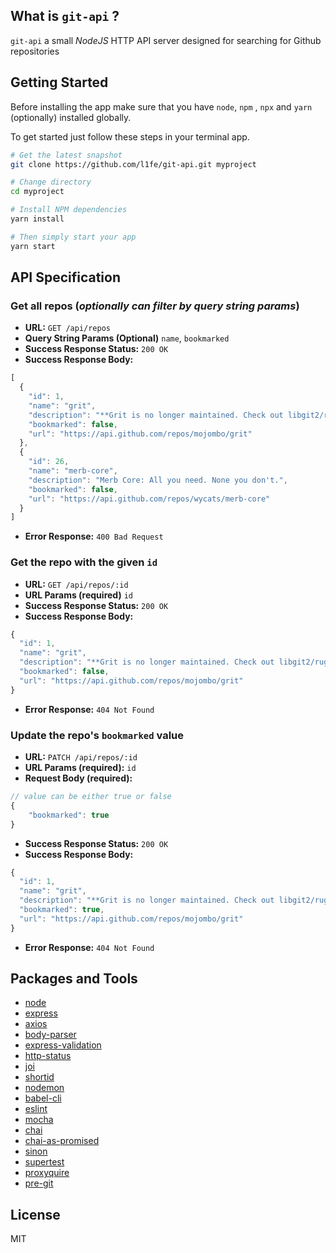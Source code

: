 ## What is `git-api` ?

`git-api` a small *NodeJS* HTTP API server designed for searching for Github repositories

## Getting Started
Before installing the app make sure that you have `node`, `npm` , `npx` and `yarn` (optionally) installed globally.

To get started just follow these steps in your terminal app.

```bash
# Get the latest snapshot
git clone https://github.com/l1fe/git-api.git myproject

# Change directory
cd myproject

# Install NPM dependencies
yarn install

# Then simply start your app
yarn start
```


**API Specification**
----

### Get all repos (*optionally can filter by query string params*)
* **URL:**	`GET /api/repos`
* **Query String Params (Optional)** `name`, `bookmarked`
* **Success Response Status:** `200 OK`
* **Success Response Body:**
```js
[
  {
    "id": 1,
    "name": "grit",
    "description": "**Grit is no longer maintained. Check out libgit2/rugged.** Grit gives you object oriented read/write access to Git repositories via Ruby.",
    "bookmarked": false,
    "url": "https://api.github.com/repos/mojombo/grit"
  },
  {
    "id": 26,
    "name": "merb-core",
    "description": "Merb Core: All you need. None you don't.",
    "bookmarked": false,
    "url": "https://api.github.com/repos/wycats/merb-core"
  }
]
```

* **Error Response:** `400 Bad Request`

### Get the repo with the given `id`
* **URL:**	`GET /api/repos/:id`
* **URL Params (required)** `id`
* **Success Response Status:** `200 OK`
* **Success Response Body:**
```js
{
  "id": 1,
  "name": "grit",
  "description": "**Grit is no longer maintained. Check out libgit2/rugged.** Grit gives you object oriented read/write access to Git repositories via Ruby.",
  "bookmarked": false,
  "url": "https://api.github.com/repos/mojombo/grit"
}
```
* **Error Response:** `404 Not Found`

### Update the repo's `bookmarked` value
* **URL:**	`PATCH /api/repos/:id`
* **URL Params (required):** `id`
* **Request Body (required):**
```js
// value can be either true or false
{
	"bookmarked": true
}
```
* **Success Response Status:** `200 OK`
* **Success Response Body:**
```js
{
  "id": 1,
  "name": "grit",
  "description": "**Grit is no longer maintained. Check out libgit2/rugged.** Grit gives you object oriented read/write access to Git repositories via Ruby.",
  "bookmarked": true,
  "url": "https://api.github.com/repos/mojombo/grit"
}
```
* **Error Response:** `404 Not Found`

## Packages and Tools

- [node](http://nodejs.org/)
- [express](https://npmjs.com/package/express)
- [axios](https://www.npmjs.com/package/axios)
- [body-parser](https://www.npmjs.com/package/body-parser)
- [express-validation](https://www.npmjs.com/package/express-validation)
- [http-status](https://www.npmjs.com/package/http-status)
- [joi](https://www.npmjs.com/package/joi)
- [shortid](https://www.npmjs.com/package/shortid)
- [nodemon](https://www.npmjs.com/package/nodemon)
- [babel-cli](https://www.npmjs.com/package/babel-cli)
- [eslint](https://www.npmjs.com/package/eslint)
- [mocha](https://www.npmjs.com/package/mocha)
- [chai](https://www.npmjs.com/package/chai)
- [chai-as-promised](https://www.npmjs.com/package/chai-as-promised)
- [sinon](https://www.npmjs.com/package/sinon)
- [supertest](https://www.npmjs.com/package/supertest)
- [proxyquire](https://www.npmjs.com/package/proxyquire)
- [pre-git](https://www.npmjs.com/package/pre-git)

## License

MIT
